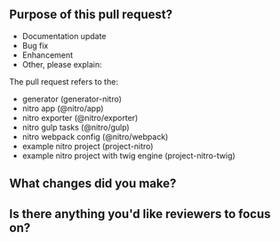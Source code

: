 <!--
Thanks for taking the time to submit a pull request
-->

## Purpose of this pull request?

<!-- Choose the right options and remove others -->

- Documentation update
- Bug fix
- Enhancement
- Other, please explain:

The pull request refers to the:

- generator (generator-nitro)
- nitro app (@nitro/app)
- nitro exporter (@nitro/exporter)
- nitro gulp tasks (@nitro/gulp)
- nitro webpack config (@nitro/webpack)
- example nitro project (project-nitro)
- example nitro project with twig engine (project-nitro-twig)

## What changes did you make?

<!-- Give an overview -->

## Is there anything you'd like reviewers to focus on?

<!-- Just in case -->
